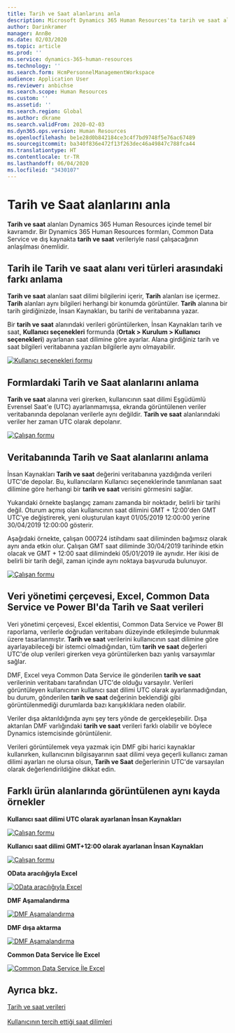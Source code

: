 ```yaml
---
title: Tarih ve Saat alanlarını anla
description: Microsoft Dynamics 365 Human Resources'ta tarih ve saat alanları kullanırken ne beklendiğinizi anlayın. Dış kaynak, İnsan Kaynakları veya Common Data Service formunda tarih ve saat verileriyle etkileşim kurarken bekleyeceklerinizle ilgili açıklık elde edin.
author: Darinkramer
manager: AnnBe
ms.date: 02/03/2020
ms.topic: article
ms.prod: ''
ms.service: dynamics-365-human-resources
ms.technology: ''
ms.search.form: HcmPersonnelManagementWorkspace
audience: Application User
ms.reviewer: anbichse
ms.search.scope: Human Resources
ms.custom: ''
ms.assetid: ''
ms.search.region: Global
ms.author: dkrame
ms.search.validFrom: 2020-02-03
ms.dyn365.ops.version: Human Resources
ms.openlocfilehash: be1e28d0b842184ce3c4f7bd9748f5e76ac67489
ms.sourcegitcommit: ba340f836e472f13f263dec46a49847c788fca44
ms.translationtype: HT
ms.contentlocale: tr-TR
ms.lasthandoff: 06/04/2020
ms.locfileid: "3430107"
---
```

# <a name="understand-date-and-time-fields"></a>Tarih ve Saat alanlarını anla

**Tarih ve saat** alanları Dynamics 365 Human Resources içinde temel bir kavramdır. Bir Dynamics 365 Human Resources formları, Common Data Service ve dış kaynakta **tarih ve saat** verileriyle nasıl çalışacağının anlaşılması önemlidir.

## <a name="understanding-the-difference-between-date-and-date-and-time-field-data-types"></a>Tarih ile Tarih ve saat alanı veri türleri arasındaki farkı anlama

**Tarih ve saat** alanları saat dilimi bilgilerini içerir, **Tarih** alanları ise içermez. **Tarih** alanları aynı bilgileri herhangi bir konumda görüntüler. **Tarih** alanına bir tarih girdiğinizde, İnsan Kaynakları, bu tarihi de veritabanına yazar.

Bir **tarih ve saat** alanındaki verileri görüntülerken, İnsan Kaynakları tarih ve saat, **Kullanıcı seçenekleri** formunda (**Ortak > Kurulum > Kullanıcı seçenekleri**) ayarlanan saat dilimine göre ayarlar. Alana girdiğiniz tarih ve saat bilgileri veritabanına yazılan bilgilerle aynı olmayabilir.

[![Kullanıcı seçenekleri formu](./media/useroptionsform.png)](./media/useroptionsform.png)

## <a name="understanding-date-and-time-fields-in-forms"></a>Formlardaki Tarih ve Saat alanlarını anlama 

**Tarih ve saat** alanına veri girerken, kullanıcının saat dilimi Eşgüdümlü Evrensel Saat'e (UTC) ayarlanmamışsa, ekranda görüntülenen veriler veritabanında depolanan verilerle aynı değildir. **Tarih ve saat** alanlarındaki veriler her zaman UTC olarak depolanır.

[![Çalışan formu](./media/worker-form.png)](./media/worker-form.png)

## <a name="understand-date-and-time-fields-in-the-database"></a>Veritabanında Tarih ve Saat alanlarını anlama 

İnsan Kaynakları **Tarih ve saat** değerini veritabanına yazdığında verileri UTC'de depolar. Bu, kullanıcıların Kullanıcı seçeneklerinde tanımlanan saat dilimine göre herhangi bir **tarih ve saat** verisini görmesini sağlar.
 
Yukarıdaki örnekte başlangıç zamanı zamanda bir noktadır, belirli bir tarihi değil. Oturum açmış olan kullanıcının saat dilimini GMT + 12:00'den GMT UTC'ye değiştirerek, yeni oluşturulan kayıt 01/05/2019 12:00:00 yerine 30/04/2019 12:00:00 gösterir.
  
Aşağıdaki örnekte, çalışan 000724 istihdamı saat diliminden bağımsız olarak aynı anda etkin olur. Çalışan GMT saat diliminde 30/04/2019 tarihinde etkin olacak ve GMT + 12:00 saat dilimindeki 05/01/2019 ile aynıdır. Her ikisi de belirli bir tarih değil, zaman içinde aynı noktaya başvuruda bulunuyor. 

[![Çalışan formu](./media/worker-form2.png)](./media/worker-form2.png)

## <a name="date-and-time-data-in-data-management-framework-excel-common-data-service-and-power-bi"></a>Veri yönetimi çerçevesi, Excel, Common Data Service ve Power BI'da Tarih ve Saat verileri 

Veri yönetimi çerçevesi, Excel eklentisi, Common Data Service ve Power BI raporlama, verilerle doğrudan veritabanı düzeyinde etkileşimde bulunmak üzere tasarlanmıştır. **Tarih ve saat** verilerini kullanıcının saat dilimine göre ayarlayabileceği bir istemci olmadığından, tüm **tarih ve saat** değerleri UTC'de olup verileri girerken veya görüntülerken bazı yanlış varsayımlar sağlar.  
 
DMF, Excel veya Common Data Service ile gönderilen **tarih ve saat** verilerinin veritabanı tarafından UTC'de olduğu varsayılır. Verileri görüntüleyen kullanıcının kullanıcı saat dilimi UTC olarak ayarlanmadığından, bu durum, gönderilen **tarih ve saat** değerinin beklendiği gibi görüntülenmediği durumlarda bazı karışıklıklara neden olabilir. 
 
Veriler dışa aktarıldığında aynı şey ters yönde de gerçekleşebilir. Dışa aktarılan DMF varlığındaki **tarih ve saat** verileri farklı olabilir ve böylece Dynamics istemcisinde görüntülenir. 
 
Verileri görüntülemek veya yazmak için DMF gibi harici kaynaklar kullanırken, kullanıcının bilgisayarının saat dilimi veya geçerli kullanıcı zaman dilimi ayarları ne olursa olsun, **Tarih ve Saat** değerlerinin UTC'de varsayılan olarak değerlendirildiğine dikkat edin. 

## <a name="examples-of-the-same-record-being-displayed-in-different-product-areas"></a>Farklı ürün alanlarında görüntülenen aynı kayda örnekler 

**Kullanıcı saat dilimi UTC olarak ayarlanan İnsan Kaynakları**

[![Çalışan formu](./media/worker-form3.png)](./media/worker-form3.png)

**Kullanıcı saat dilimi GMT+12:00 olarak ayarlanan İnsan Kaynakları** 

[![Çalışan formu](./media/worker-form4.png)](./media/worker-form4.png)

**OData aracılığıyla Excel**

[![OData aracılığıyla Excel](./media/Excelviaodata.png)](./media/Excelviaodata.png)

**DMF Aşamalandırma**

[![DMF Aşamalandırma](./media/DMFStaging.png)](./media/DMFStaging.png)

**DMF dışa aktarma**

[![DMF Aşamalandırma](./media/DMFexport.png)](./media/DMFexport.png)

**Common Data Service İle Excel**

[![Common Data Service İle Excel](./media/ExcelCDS.png)](./media/ExcelCDS.png)

## <a name="see-also"></a>Ayrıca bkz.

[Tarih ve saat verileri](https://docs.microsoft.com/dynamics365/unified-operations/fin-and-ops/organization-administration/date-time-zones)<br></br>
[Kullanıcının tercih ettiği saat dilimleri](https://docs.microsoft.com/dynamics365/unified-operations/fin-and-ops/organization-administration/tasks/set-users-preferred-time-zone) 

